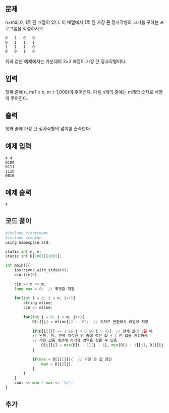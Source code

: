 ## 문제 
n×m의 0, 1로 된 배열이 있다. 이 배열에서 1로 된 가장 큰 정사각형의 크기를 구하는 프로그램을 작성하시오.
```
0	1	0	0
0	1	1	1
1	1	1	0
0	0	1	0
```
위와 같은 예제에서는 가운데의 2×2 배열이 가장 큰 정사각형이다.
## 입력
첫째 줄에 n, m(1 ≤ n, m ≤ 1,000)이 주어진다. 다음 n개의 줄에는 m개의 숫자로 배열이 주어진다.


## 출력
첫째 줄에 가장 큰 정사각형의 넓이를 출력한다.


## 예제 입력 
```
4 4
0100
0111
1110
0010
```

## 예제 출력  
```
4
```
## 코드 풀이
```python
#include <iostream>
#include <cmath>
using namespace std;

static int n, m;
static int D[1001][1001];

int main(){
    ios::sync_with_stdio(0);
    cin.tie(0);
    
    cin >> n >> m;
    long max = 0;  // 최댓값 저장
    
    for(int i = 0; i < n; i++){
        string mline;
        cin >> mline;
        
        for(int j = 0; j < m; j++){
            D[i][j] = mline[j] - '0';  // 숫자로 변환해서 배열에 저장
            
            if(D[i][j] == 1 && j > 0 && i > 0){  // 현재 값이 1일 때
            // 왼쪽, 위, 왼쪽 대각선 위 중에 작은 값 + 1 한 값을 저장해줌
            // 작은 값을 계산해 사각형 영역을 찾을 수 있음
                D[i][j] = min(D[i - 1][j - 1], min(D[i - 1][j], D[i][j - 1])) + 1;  
            }
            
            if(max < D[i][j]){  // 가장 큰 값 갱신
                max = D[i][j];
            }
        }
    }
    cout << max * max << '\n';
}
```
## 추가
